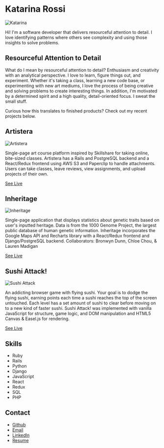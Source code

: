 # Katarina Rossi

![Katarina](http://www.katarinarossi.com/images/katarina-headshot.jpg)

Hi! I'm a software developer that delivers resourceful attention to detail. I love identifying patterns where others see complexity and using those insights to solve problems.

## Resourceful Attention to Detail

What do I mean by resourceful attention to detail? Enthusiasm and creativity with an analytical perspective. I love to learn, figure things out, and experiment. Whether it's taking a class, learning a new code base, or experimenting with new art mediums, I love the process of being creative and solving problems to create interesting things. In addition, I'm motivated by a determined spirit and a high quality, detail-oriented focus. I sweat the small stuff.

Curious how this translates to finished products? Check out my recent projects below.

## Artistera
![Artistera](http://www.katarinarossi.com/images/artistera.jpg)

Single-page art course platform inspired by Skillshare for taking online, bite-sized classes. Artistera has a Rails and PostgreSQL backend and a React/Redux frontend using AWS S3 and Paperclip to handle attachments. Users can take classes, leave reviews, view assignments, and upload projects of their own.

[See Live](http://www.artistera.info/)

## Inheritage
![Inheritage](http://www.katarinarossi.com/images/inheritage.jpg)

Single-page application that displays statistics about genetic traits based on user's inputted heritage. Data is from the 1000 Genome Project, the largest public database of human genetic information. Inheritage incorporates the Google Maps API and Recharts library with a React/Redux frontend and Django/PostgreSQL backend. Collaborators: Bronwyn Dunn, Chloe Chou, & Lauren Madigan

[See Live](http://inheritage.herokuapp.com/)

## Sushi Attack!
![Sushi Attack](http://www.katarinarossi.com/images/sushi-attack.jpg)

An addicting browser game with flying sushi. Your goal is to dodge the flying sushi, earning points each time a sushi reaches the top of the screen untouched. Each level has a set amount of sushi to clear before moving on to a new kind of faster sushi. Sushi Attack! was implemented with vanilla JavaScript for structure, game logic, and DOM manipulation and HTML5 Canvas & Easel.js for rendering.

[See Live](http://dischorde.github.io/sushi-attack)

## Skills

 - Ruby
 - Rails
 - Python
 - Django
 - JavaScript
 - React
 - Redux
 - SQL
 - PHP

## Contact

 - [Github](https://www.github.com/dischorde)
 - [Email](mailto:contact@katarinarossi.com)
 - [LinkedIn](ttps://www.linkedin.com/in/katarinarossi)
 - [Resume](http://www.katarinarossi.com/images/katarina-rossi-resume.pdf)
